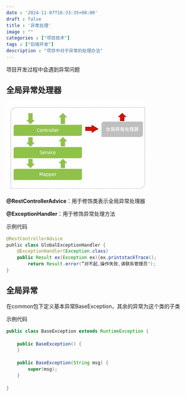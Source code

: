 ```yaml
---
date : '2024-11-07T16:33:35+08:00'
draft : false
title : '异常处理'
image : ""
categories : ["项目技术"]
tags : ["后端开发"]
description : "项目中对于异常的处理办法"
---
```


项目开发过程中会遇到异常问题

## 全局异常处理器

![](微信截图_20241107164515.png)

**@RestControllerAdvice**：用于修饰类表示全局异常处理器

**@ExceptionHandler**：用于修饰异常处理方法

示例代码

```java
@RestControllerAdvice
puhlic class GlobalExceptionHandler {
	@ExceptionHandler(Exception.class)
    public Result ex(Exception ex){ex.printstackTrace();
		return Result.error(”对不起,操作失败,请联系管理员");
}
```

## 全局异常

在common包下定义基本异常BaseException，其余的异常为这个类的子类

示例代码

```java
public class BaseException extends RuntimeException {

    public BaseException() {
    }

    public BaseException(String msg) {
        super(msg);
    }

}
```

